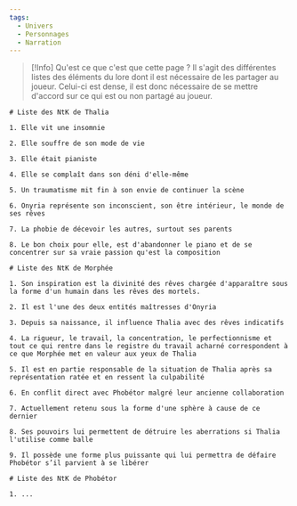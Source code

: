```yaml
---
tags:
  - Univers
  - Personnages
  - Narration
---
```


> [!Info] Qu'est ce que c'est que cette page ?
> Il s'agit des différentes listes des éléments du lore dont il est nécessaire de les partager au joueur. Celui-ci est dense, il est donc nécessaire de se mettre d'accord sur ce qui est ou non partagé au joueur.

```
# Liste des NtK de Thalia

1. Elle vit une insomnie

2. Elle souffre de son mode de vie

3. Elle était pianiste

4. Elle se complaît dans son déni d'elle-même

5. Un traumatisme mit fin à son envie de continuer la scène

6. Onyria représente son inconscient, son être intérieur, le monde de ses rêves

7. La phobie de décevoir les autres, surtout ses parents

8. Le bon choix pour elle, est d'abandonner le piano et de se concentrer sur sa vraie passion qu'est la composition
```

```
# Liste des NtK de Morphée

1. Son inspiration est la divinité des rêves chargée d'apparaître sous la forme d'un humain dans les rêves des mortels.

2. Il est l'une des deux entités maîtresses d'Onyria

3. Depuis sa naissance, il influence Thalia avec des rêves indicatifs

4. La rigueur, le travail, la concentration, le perfectionnisme et tout ce qui rentre dans le registre du travail acharné correspondent à ce que Morphée met en valeur aux yeux de Thalia

5. Il est en partie responsable de la situation de Thalia après sa représentation ratée et en ressent la culpabilité

6. En conflit direct avec Phobétor malgré leur ancienne collaboration

7. Actuellement retenu sous la forme d'une sphère à cause de ce dernier

8. Ses pouvoirs lui permettent de détruire les aberrations si Thalia l'utilise comme balle

9. Il possède une forme plus puissante qui lui permettra de défaire Phobétor s’il parvient à se libérer
```

```
# Liste des NtK de Phobétor

1. ...
```